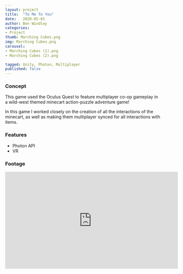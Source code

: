 ```yaml
---
layout: project
title:  "To Me To You"
date:   2020-05-01
author: Ben Windley
categories:
- Project
thumb: Marching Cubes.png
img: Marching Cubes.png
carousel:
- Marching Cubes (1).png
- Marching Cubes (2).png

tagged: Unity, Photon, Multiplayer
published: false
---
```


### Concept
This game used the Oculus Quest to feature multiplayer co-op gameplay in a wild-west themed minecart action-puzzle adventure game!

In this game I worked closely on the creation of all the interactions of the minecart, as well as making them multiplayer synced for all interactions with items.

### Features

- Photon API
- VR

### Footage

<p style="text-align: center">
<iframe width="560" height="315" src="https://www.youtube.com/embed/an-aR7jjFuI?rel=0&amp;showinfo=0" frameborder="0" allow="autoplay; encrypted-media" allowfullscreen></iframe>
</p>
